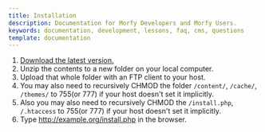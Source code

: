 ```yaml
---
title: Installation
description: Documentation for Morfy Developers and Morfy Users.
keywords: documentation, development, lessons, faq, cms, questions
template: documentation
---
```


1. [Download the latest version.](http://morfy.org/download)
2. Unzip the contents to a new folder on your local computer.
3. Upload that whole folder with an FTP client to your host.
4. You may also need to recursively CHMOD the folder `/content/`, `/cache/`, `/themes/` to 755(or 777) if your host doesn't set it implicitly.
5. Also you may also need to recursively CHMOD the `/install.php`, `/.htaccess` to 755(or 777) if your host doesn't set it implicitly.
6. Type http://example.org/install.php in the browser.
